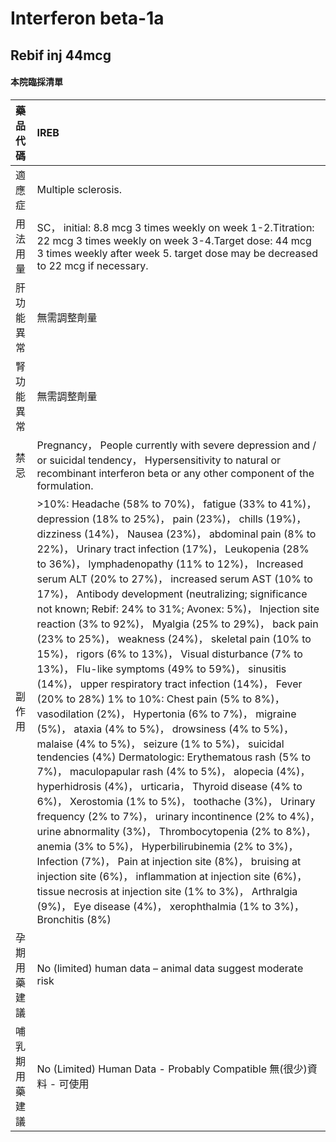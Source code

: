 # Interferon beta-1a

## Rebif inj 44mcg

#### 本院臨採清單

| 藥品代碼       | IREB                                                                                                                                                                                                                                                                                                                                                                                                                                                                                                                                                                                                                                                                                                                                                                                                                                                                                                                                                                                                                                                                                                                                                                                                                                                                                                                                                                                                                                                                                                                                                                                               |
|:---------------|:---------------------------------------------------------------------------------------------------------------------------------------------------------------------------------------------------------------------------------------------------------------------------------------------------------------------------------------------------------------------------------------------------------------------------------------------------------------------------------------------------------------------------------------------------------------------------------------------------------------------------------------------------------------------------------------------------------------------------------------------------------------------------------------------------------------------------------------------------------------------------------------------------------------------------------------------------------------------------------------------------------------------------------------------------------------------------------------------------------------------------------------------------------------------------------------------------------------------------------------------------------------------------------------------------------------------------------------------------------------------------------------------------------------------------------------------------------------------------------------------------------------------------------------------------------------------------------------------------|
| 適應症         | Multiple sclerosis.                                                                                                                                                                                                                                                                                                                                                                                                                                                                                                                                                                                                                                                                                                                                                                                                                                                                                                                                                                                                                                                                                                                                                                                                                                                                                                                                                                                                                                                                                                                                                                                |
| 用法用量       | SC， initial: 8.8 mcg 3 times weekly on week 1-2.Titration: 22 mcg 3 times weekly on week 3-4.Target dose: 44 mcg 3 times weekly after week 5. target dose may be decreased to 22 mcg if necessary.                                                                                                                                                                                                                                                                                                                                                                                                                                                                                                                                                                                                                                                                                                                                                                                                                                                                                                                                                                                                                                                                                                                                                                                                                                                                                                                                                                                                |
| 肝功能異常     | 無需調整劑量                                                                                                                                                                                                                                                                                                                                                                                                                                                                                                                                                                                                                                                                                                                                                                                                                                                                                                                                                                                                                                                                                                                                                                                                                                                                                                                                                                                                                                                                                                                                                                                       |
| 腎功能異常     | 無需調整劑量                                                                                                                                                                                                                                                                                                                                                                                                                                                                                                                                                                                                                                                                                                                                                                                                                                                                                                                                                                                                                                                                                                                                                                                                                                                                                                                                                                                                                                                                                                                                                                                       |
| 禁忌           | Pregnancy， People currently with severe depression and / or suicidal tendency， Hypersensitivity to natural or recombinant interferon beta or any other component of the formulation.                                                                                                                                                                                                                                                                                                                                                                                                                                                                                                                                                                                                                                                                                                                                                                                                                                                                                                                                                                                                                                                                                                                                                                                                                                                                                                                                                                                                             |
| 副作用         | >10%: Headache (58% to 70%)， fatigue (33% to 41%)， depression (18% to 25%)， pain (23%)， chills (19%)， dizziness (14%)， Nausea (23%)， abdominal pain (8% to 22%)， Urinary tract infection (17%)， Leukopenia (28% to 36%)， lymphadenopathy (11% to 12%)， Increased serum ALT (20% to 27%)， increased serum AST (10% to 17%)， Antibody development (neutralizing; significance not known; Rebif: 24% to 31%; Avonex: 5%)， Injection site reaction (3% to 92%)， Myalgia (25% to 29%)， back pain (23% to 25%)， weakness (24%)， skeletal pain (10% to 15%)， rigors (6% to 13%)， Visual disturbance (7% to 13%)， Flu-like symptoms (49% to 59%)， sinusitis (14%)， upper respiratory tract infection (14%)， Fever (20% to 28%) 1% to 10%: Chest pain (5% to 8%)， vasodilation (2%)， Hypertonia (6% to 7%)， migraine (5%)， ataxia (4% to 5%)， drowsiness (4% to 5%)， malaise (4% to 5%)， seizure (1% to 5%)， suicidal tendencies (4%) Dermatologic: Erythematous rash (5% to 7%)， maculopapular rash (4% to 5%)， alopecia (4%)， hyperhidrosis (4%)， urticaria， Thyroid disease (4% to 6%)， Xerostomia (1% to 5%)， toothache (3%)， Urinary frequency (2% to 7%)， urinary incontinence (2% to 4%)， urine abnormality (3%)， Thrombocytopenia (2% to 8%)， anemia (3% to 5%)， Hyperbilirubinemia (2% to 3%)， Infection (7%)， Pain at injection site (8%)， bruising at injection site (6%)， inflammation at injection site (6%)， tissue necrosis at injection site (1% to 3%)， Arthralgia (9%)， Eye disease (4%)， xerophthalmia (1% to 3%)， Bronchitis (8%) |
| 孕期用藥建議   | No (limited) human data – animal data suggest moderate risk                                                                                                                                                                                                                                                                                                                                                                                                                                                                                                                                                                                                                                                                                                                                                                                                                                                                                                                                                                                                                                                                                                                                                                                                                                                                                                                                                                                                                                                                                                                                        |
| 哺乳期用藥建議 | No (Limited) Human Data - Probably Compatible 無(很少)資料 - 可使用                                                                                                                                                                                                                                                                                                                                                                                                                                                                                                                                                                                                                                                                                                                                                                                                                                                                                                                                                                                                                                                                                                                                                                                                                                                                                                                                                                                                                                                                                                                                |

